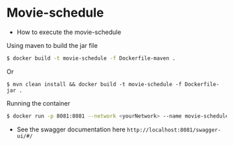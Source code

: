 # Movie-schedule

* How to execute the movie-schedule

Using maven to build the jar file
```bash
$ docker build -t movie-schedule -f Dockerfile-maven .
```
Or
```
$ mvn clean install && docker build -t movie-schedule -f Dockerfile-jar .
```
Running the container
```bash
$ docker run -p 8081:8081 --network <yourNetwork> --name movie-schedule movie-schedule
```

* See the swagger documentation here `http://localhost:8081/swagger-ui/#/`